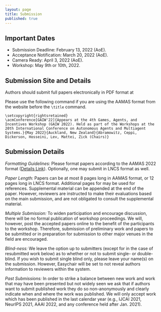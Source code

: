```yaml
---
layout: page
title: Submission
published: true
---
```


## Important Dates
* Submission Deadline: February 13, 2022 (AoE).
* Acceptance Notification: March 20, 2022 (AoE).
* Camera Ready: April 3, 2022 (AoE).
* Workshop: May 9th or 10th, 2022.

## Submission Site and Details
Authors should submit full papers electronically in PDF format at

Please use the following command if you are using the AAMAS format from the website before the `\title` command.

```
\setcopyright{rightsretained}
\acmConference[GAIW'22]{Appears at the 4th Games, Agents, and Incentives Workshop (GAIW 2022). Held as part of the Workshops at the 20th International Conference on Autonomous Agents and Multiagent Systems.}{May 2022}{Auckland, New Zealand}{Abramowitz, Ceppi, Dickerson, Hosseini, Lev, Mattei, Zick (Chairs)} 
```

## Submission Details
*Formatting Guidelines:* Please format papers according to the AAMAS 2022 format ([Details Link](https://aamas2022-conference.auckland.ac.nz/calls/submission-instruction/)). Optionally, one may submit in LNCS format as well.

*Paper Length:* Papers can be at most 8 pages long in AAMAS format, or 12 pages long in LNCS format. Additional pages for may be used for references. Supplemental material can be appended at the end of the paper. However, reviewers are instructed to make their evaluations based on the main submission, and are not obligated to consult the supplemental material.

*Multiple Submission:* To widen participation and encourage discussion, there will be no formal publication of workshop proceedings. We will, however, post the accepted papers online to the benefit of the participants to the workshop. Therefore, submission of preliminary work and papers to be submitted or in preparation for submission to other major venues in the field are encouraged.

*Blind-ness:* We leave the option up to submitters (except for in the case of resubmitted work below) as to whether or not to submit single- or double- blind. If you wish to submit single blind only, please leave your name(s) on the submission. However, Easychair will be set to not reveal authors information to reviewers within the system.

*Past Submissions:* In order to strike a balance between new work and work that may have been presented but not widely seen we ask that if authors want to submit published work they do so non-anonymously and clearly indicate when and where the work was published. We will only accept work which has been published in the last calendar year (e.g., IJCAI 2021, NeurIPS 2021, AAAI 2022, and any conference held after Jan. 2021).
